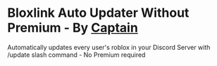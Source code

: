 # Bloxlink Auto Updater Without Premium - By [Captain](https://guns.lol/tooredcap)
Automatically updates every user's roblox in your Discord Server with /update slash command - No Premium required
